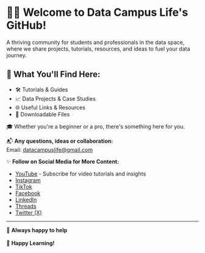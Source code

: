 # 👩‍💻 Welcome to Data Campus Life's GitHub!  

A thriving community for students and professionals in the data space, where we share projects, tutorials, resources, and ideas to fuel your data journey.  

## 📂 What You'll Find Here:  
- 🛠️ Tutorials & Guides  
- 📈 Data Projects & Case Studies  
- 🌐 Useful Links & Resources  
- 💾 Downloadable Files  

🎓 Whether you're a beginner or a pro, there's something here for you. 

📬 **Any questions, ideas or collaboration:**  
Email: [datacampuslife@gmail.com](mailto:datacampuslife@gmail.com)  

✨ **Follow on Social Media for More Content:**  
- [YouTube](https://www.youtube.com/@datacampuslife) - Subscribe for video tutorials and insights  
- [Instagram](https://instagram.com/datacampuslife)  
- [TikTok](https://tiktok.com/@datacampuslife)  
- [Facebook](https://facebook.com/datacampuslife)  
- [LinkedIn](https://www.linkedin.com/company/datacampuslife/)
- [Threads](https://www.threads.net/@datacampuslife)  
- [Twitter (X)](https://twitter.com/datacampuslife)  

---
💫 **Always happy to help** <br></br>
🌟 **Happy Learning!**
